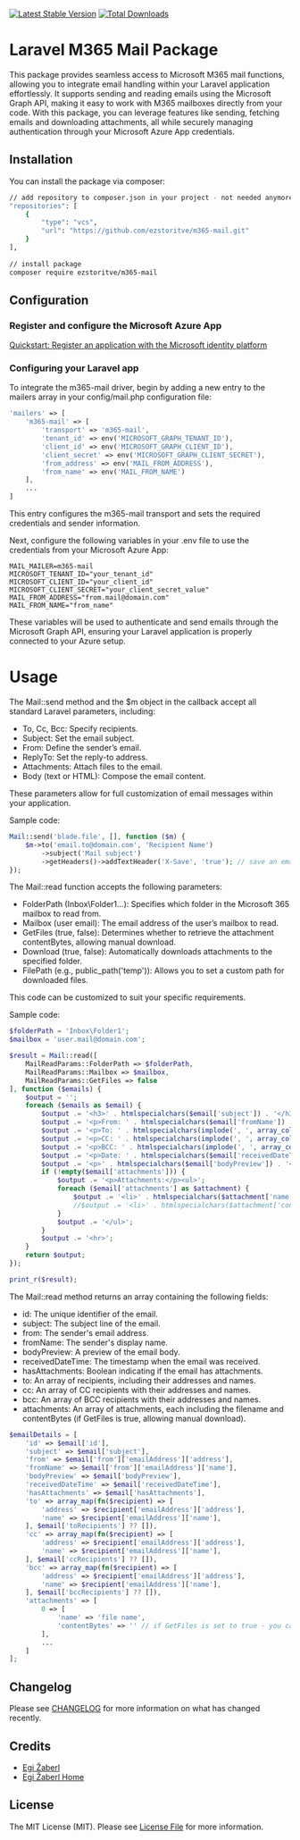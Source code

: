 [![Latest Stable Version](http://img.shields.io/github/release/ezstoritve/m365-mail.svg)](https://packagist.org/packages/ezstoritve/m365-mail) [![Total Downloads](http://img.shields.io/packagist/dm/ezstoritve/m365-mail.svg)](https://packagist.org/packages/ezstoritve/m365-mail)

# Laravel M365 Mail Package

This package provides seamless access to Microsoft M365 mail functions, allowing you to integrate email handling within your Laravel application effortlessly. 
It supports sending and reading emails using the Microsoft Graph API, making it easy to work with M365 mailboxes directly from your code. 
With this package, you can leverage features like sending, fetching emails and downloading attachments, all while securely managing authentication through your Microsoft Azure App credentials.

## Installation

You can install the package via composer:


```bash
// add repository to composer.json in your project - not needed anymore as package is on https://packagist.org/packages/ezstoritve/m365-mail
"repositories": [
    {
        "type": "vcs",
        "url": "https://github.com/ezstoritve/m365-mail.git"
    }
],
    
// install package
composer require ezstoritve/m365-mail
```

## Configuration

### Register and configure the Microsoft Azure App

[Quickstart: Register an application with the Microsoft identity platform](https://learn.microsoft.com/en-us/entra/identity-platform/quickstart-register-app)

### Configuring your Laravel app

To integrate the m365-mail driver, begin by adding a new entry to the mailers array in your config/mail.php configuration file:

```php
'mailers' => [
    'm365-mail' => [
        'transport' => 'm365-mail',
        'tenant_id' => env('MICROSOFT_GRAPH_TENANT_ID'),
        'client_id' => env('MICROSOFT_GRAPH_CLIENT_ID'),
        'client_secret' => env('MICROSOFT_GRAPH_CLIENT_SECRET'),
        'from_address' => env('MAIL_FROM_ADDRESS'),
        'from_name' => env('MAIL_FROM_NAME')
    ],
    ...
]
```
This entry configures the m365-mail transport and sets the required credentials and sender information.

Next, configure the following variables in your .env file to use the credentials from your Microsoft Azure App:

```dotenv
MAIL_MAILER=m365-mail
MICROSOFT_TENANT_ID="your_tenant_id"
MICROSOFT_CLIENT_ID="your_client_id"
MICROSOFT_CLIENT_SECRET="your_client_secret_value"
MAIL_FROM_ADDRESS="from.mail@domain.com"
MAIL_FROM_NAME="from_name"
```

These variables will be used to authenticate and send emails through the Microsoft Graph API, ensuring your Laravel application is properly connected to your Azure setup.

# Usage

The Mail::send method and the $m object in the callback accept all standard Laravel parameters, including:

- To, Cc, Bcc: Specify recipients.
- Subject: Set the email subject.
- From: Define the sender’s email.
- ReplyTo: Set the reply-to address.
- Attachments: Attach files to the email.
- Body (text or HTML): Compose the email content.

These parameters allow for full customization of email messages within your application.

Sample code:
```php
Mail::send('blade.file', [], function ($m) {
    $m->to('email.to@domain.com', 'Recipient Name')
        ->subject('Mail subject')
        ->getHeaders()->addTextHeader('X-Save', 'true'); // save an email to the sent items folder - optional
});
```

The Mail::read function accepts the following parameters:

- FolderPath (Inbox\Folder1...): Specifies which folder in the Microsoft 365 mailbox to read from.
- Mailbox (user email): The email address of the user’s mailbox to read.
- GetFiles (true, false): Determines whether to retrieve the attachment contentBytes, allowing manual download.
- Download (true, false): Automatically downloads attachments to the specified folder.
- FilePath (e.g., public_path('temp')): Allows you to set a custom path for downloaded files.

This code can be customized to suit your specific requirements.

Sample code:
```php
$folderPath = 'Inbox\Folder1';
$mailbox = 'user.mail@domain.com';

$result = Mail::read([
    MailReadParams::FolderPath => $folderPath,
    MailReadParams::Mailbox => $mailbox,
    MailReadParams::GetFiles => false
], function ($emails) {
    $output = '';
    foreach ($emails as $email) {
        $output .= '<h3>' . htmlspecialchars($email['subject']) . '</h3>';
        $output .= '<p>From: ' . htmlspecialchars($email['fromName']) . ' (' . htmlspecialchars($email['from']) . ')</p>';
        $output .= '<p>To: ' . htmlspecialchars(implode(', ', array_column($email['to'], 'address'))) . '</p>';
        $output .= '<p>CC: ' . htmlspecialchars(implode(', ', array_column($email['cc'], 'address'))) . '</p>';
        $output .= '<p>BCC: ' . htmlspecialchars(implode(', ', array_column($email['bcc'], 'address'))) . '</p>';
        $output .= '<p>Date: ' . htmlspecialchars($email['receivedDateTime']) . '</p>';
        $output .= '<p>' . htmlspecialchars($email['bodyPreview']) . '</p>';
        if (!empty($email['attachments'])) {
            $output .= '<p>Attachments:</p><ul>';
            foreach ($email['attachments'] as $attachment) {
                $output .= '<li>' . htmlspecialchars($attachment['name']) . '</li>';
                //$output .= '<li>' . htmlspecialchars($attachment['contentBytes']) . '</li>';
            }
            $output .= '</ul>';
        }
        $output .= '<hr>';
    }
    return $output;
});

print_r($result);
```

The Mail::read method returns an array containing the following fields:

- id: The unique identifier of the email.
- subject: The subject line of the email.
- from: The sender's email address.
- fromName: The sender's display name.
- bodyPreview: A preview of the email body.
- receivedDateTime: The timestamp when the email was received.
- hasAttachments: Boolean indicating if the email has attachments.
- to: An array of recipients, including their addresses and names.
- cc: An array of CC recipients with their addresses and names.
- bcc: An array of BCC recipients with their addresses and names.
- attachments: An array of attachments, each including the filename and contentBytes (if GetFiles is true, allowing manual download).

```php
$emailDetails = [
    'id' => $email['id'],
    'subject' => $email['subject'],
    'from' => $email['from']['emailAddress']['address'],
    'fromName' => $email['from']['emailAddress']['name'],
    'bodyPreview' => $email['bodyPreview'],
    'receivedDateTime' => $email['receivedDateTime'],
    'hasAttachments' => $email['hasAttachments'],
    'to' => array_map(fn($recipient) => [
        'address' => $recipient['emailAddress']['address'],
        'name' => $recipient['emailAddress']['name'],
    ], $email['toRecipients'] ?? []),
    'cc' => array_map(fn($recipient) => [
        'address' => $recipient['emailAddress']['address'],
        'name' => $recipient['emailAddress']['name'],
    ], $email['ccRecipients'] ?? []),
    'bcc' => array_map(fn($recipient) => [
        'address' => $recipient['emailAddress']['address'],
        'name' => $recipient['emailAddress']['name'],
    ], $email['bccRecipients'] ?? []),
    'attachments' => [
        0 => [
            'name' => 'file name', 
            'contentBytes' => '' // if GetFiles is set to true - you can manualy download files in Mail:read function
        ],
        ...
    ]
];
```

## Changelog

Please see [CHANGELOG](CHANGELOG.md) for more information on what has changed recently.

## Credits

- [Egi Žaberl](https://github.com/ezstoritve)
- [Egi Žaberl Home](https://www.ezstoritve.com/)

## License

The MIT License (MIT). Please see [License File](LICENSE.md) for more information.
